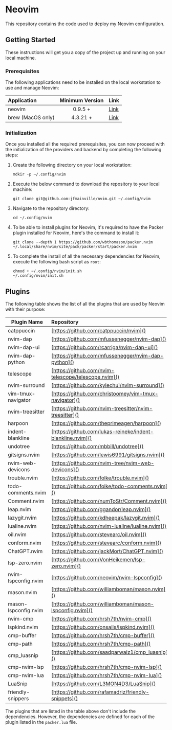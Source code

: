 # Neovim

This repository contains the code used to deploy my Neovim configuration.

## Getting Started

These instructions will get you a copy of the project up and running on your local machine.

### Prerequisites

The following applications need to be installed on the local workstation to use and manage Neovim:

| Application       | Minimum Version | Link                                                            |
| :---------------- | :-------------: | :-------------------------------------------------------------- |
| neovim            |     0.9.5 +     | [Link](https://github.com/neovim/neovim/blob/master/INSTALL.md) |
| brew (MacOS only) |    4.3.21 +     | [Link](https://brew.sh/)                                        |

### Initialization

Once you installed all the required prerequisites, you can now proceed with the initialization of the providers and
backend by completing the following steps:

1. Create the following directory on your local workstation:

   `mdkir -p ~/.config/nvim`

2. Execute the below command to download the repository to your local machine:

   `git clone git@github.com:jfmainville/nvim.git ~/.config/nvim`

3. Navigate to the repository directory:

   `cd ~/.config/nvim`

4. To be able to install plugins for Neovim, it's required to have the Packer plugin installed for Neovim, here's the command to install it:

   `git clone --depth 1 https://github.com/wbthomason/packer.nvim ~/.local/share/nvim/site/pack/packer/start/packer.nvim`

5. To complete the install of all the necessary dependencies for Neovim, execute the following bash script as `root`:

   ```
   chmod + ~/.config/nvim/init.sh
   ~/.config/nvim/init.sh
   ```

## Plugins

The following table shows the list of all the plugins that are used by Neovim with their purpose:

| Plugin Name          | Repository                                                 | Purpose          |
| -------------------- | :--------------------------------------------------------- | :--------------- |
| catppuccin           | [https://github.com/catppuccin/nvim]()                     | Theme            |
| nvim-dap             | [https://github.com/mfussenegger/nvim-dap]()               | Debugging        |
| nvim-dap-ui          | [https://github.com/rcarriga/nvim-dap-ui]()                | Debugging UI     |
| nvim-dap-python      | [https://github.com/mfussenegger/nvim-dap-python]()        | Python Debugger  |
| telescope            | [https://github.com/nvim-telescope/telescope.nvim]()       | Navigator        |
| nvim-surround        | [https://github.com/kylechui/nvim-surround]()              | Utility          |
| vim-tmux-navigator   | [https://github.com/christoomey/vim-tmux-navigator]()      | Navigation       |
| nvim-treesitter      | [https://github.com/nvim-treesitter/nvim-treesitter]()     | Code Highlighter |
| harpoon              | [https://github.com/theprimeagen/harpoon]()                | Navigation       |
| indent-blankline     | [https://github.com/lukas-reineke/indent-blankline.nvim]() | Utility          |
| undotree             | [https://github.com/mbbill/undotree]()                     | Utility          |
| gitsigns.nvim        | [https://github.com/lewis6991/gitsigns.nvim]()             | Git              |
| nvim-web-devicons    | [https://github.com/nvim-tree/nvim-web-devicons]()         | Theme            |
| trouble.nvim         | [https://github.com/folke/trouble.nvim]()                  | Utility          |
| todo-comments.nvim   | [https://github.com/folke/todo-comments.nvim]()            | Utility          |
| Comment.nvim         | [https://github.com/numToStr/Comment.nvim]()               | Utility          |
| leap.nvim            | [https://github.com/ggandor/leap.nvim]()                   | Navigation       |
| lazygit.nvim         | [https://github.com/kdheepak/lazygit.nvim]()               | Git              |
| lualine.nvim         | [https://github.com/nvim-lualine/lualine.nvim]()           | Theme            |
| oil.nvim             | [https://github.com/stevearc/oil.nvim]()                   | File Explorer    |
| conform.nvim         | [https://github.com/stevearc/conform.nvim]()               | Formatter        |
| ChatGPT.nvim         | [https://github.com/jackMort/ChatGPT.nvim]()               | ChatGPT          |
| lsp-zero.nvim        | [https://github.com/VonHeikemen/lsp-zero.nvim]()           | LSP              |
| nvim-lspconfig.nvim  | [https://github.com/neovim/nvim-lspconfig]()               | LSP              |
| mason.nvim           | [https://github.com/williamboman/mason.nvim]()             | LSP              |
| mason-lspconfig.nvim | [https://github.com/williamboman/mason-lspconfig.nvim]()   | LSP              |
| nvim-cmp             | [https://github.com/hrsh7th/nvim-cmp]()                    | LSP              |
| lspkind.nvim         | [https://github.com/onsails/lspkind.nvim]()                | Autocompletion   |
| cmp-buffer           | [https://github.com/hrsh7th/cmp-buffer]()                  | Autocompletion   |
| cmp-path             | [https://github.com/hrsh7th/cmp-path]()                    | Autocompletion   |
| cmp_luasnip          | [https://github.com/saadparwaiz1/cmp_luasnip]()            | Autocompletion   |
| cmp-nvim-lsp         | [https://github.com/hrsh7th/cmp-nvim-lsp]()                | Autocompletion   |
| cmp-nvim-lua         | [https://github.com/hrsh7th/cmp-nvim-lua]()                | Autocompletion   |
| LuaSnip              | [https://github.com/L3MON4D3/LuaSnip]()                    | Snippets         |
| friendly-snippers    | [https://github.com/rafamadriz/friendly-snippets]()        | Snippets         |

The plugins that are listed in the table above don't include the dependencies. However, the dependencies are defined for each of the plugin listed in the `packer.lua` file.

